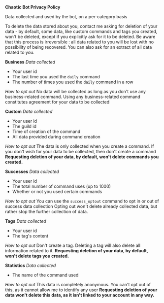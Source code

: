 **Chaotic Bot Privacy Policy**

Data collected and used by the bot, on a per-category basis

To delete the data stored about you, contact me asking for deletion of your data - by default, some data, like custom commands and tags you created, won't be deleted, except if you explicitly ask for it to be deleted. Be aware that this process is irreversible : all data related to you will be lost with no possibility of being recovered. You can also ask for an extract of all data related to you.

**Business**
*Data collected*
- Your user id
- The last time you used the `daily` command
- The number of times you used the `daily` command in a row

*How to opt out*
No data will be collected as long as you don't use any business-related command. Using any business-related command constitutes agreement for your data to be collected

**Custom**
*Data collected*
- Your user id
- The guild id
- Time of creation of the command
- All data provided during command creation

*How to opt out*
The data is only collected when you create a command. If you don't wish for your data to be collected, then don't create a command
__Requesting deletion of your data, by default, won't delete commands you created.__

**Successes**
*Data collected*
- Your user id
- The total number of command uses (up to 1000)
- Whether or not you used certain commands

*How to opt out*
You can use the `success_optout` command to opt in or out of success data collection
Opting out won't delete already collected data, but rather stop the further collection of data.

**Tags**
*Data collected*
- Your user id
- The tag's content

*How to opt out*
Don't create a tag.
Deleting a tag will also delete all information related to it.
__Requesting deletion of your data, by default, won't delete tags you created.__


**Statistics**
*Data collected*
- The name of the command used

*How to opt out*
This data is completely anonymous. You can't opt out of this, as it cannot allow me to identify any user
__Requesting deletion of your data won't delete this data, as it isn't linked to your account in any way.__
